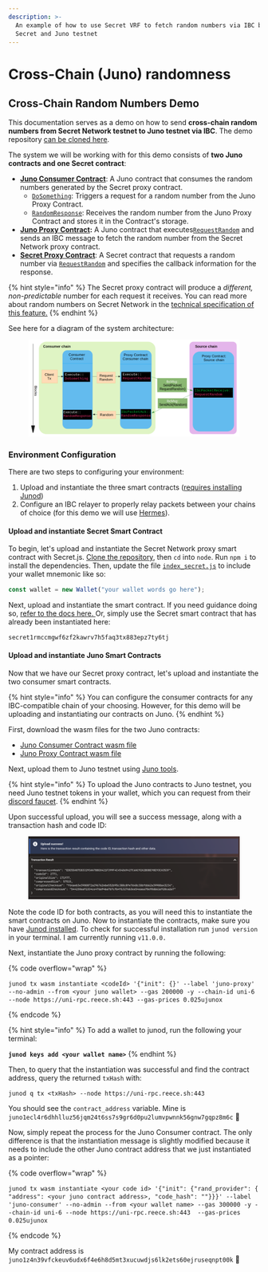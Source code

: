 ```yaml
---
description: >-
  An example of how to use Secret VRF to fetch random numbers via IBC between
  Secret and Juno testnet
---
```


# Cross-Chain (Juno) randomness

## Cross-Chain Random Numbers Demo

This documentation serves as a demo on how to send **cross-chain random numbers from Secret Network testnet to Juno testnet via IBC**. The demo repository [can be cloned here](https://github.com/scrtlabs/examples/tree/master/secret-ibc-rng-template).&#x20;

The system we will be working with for this demo consists of **two Juno contracts and one Secret contract**:

* [**Juno Consumer Contract**](https://github.com/scrtlabs/examples/tree/master/secret-ibc-rng-template/consumer/src): A Juno contract that consumes the random numbers generated by the Secret proxy contract.
  * [`DoSomething`](https://github.com/scrtlabs/examples/blob/14092494ba9ff6697b50eb293d6c9633335acc41/secret-ibc-rng-template/consumer/src/contract.rs#L57C8-L57C8): Triggers a request for a random number from the Juno Proxy Contract.
  * [`RandomResponse`](https://github.com/scrtlabs/examples/blob/14092494ba9ff6697b50eb293d6c9633335acc41/secret-ibc-rng-template/consumer/src/contract.rs#L68): Receives the random number from the Juno Proxy Contract and stores it in the Contract's storage.
* [**Juno Proxy Contract**](https://github.com/scrtlabs/examples/tree/master/secret-ibc-rng-template/consumer-side-proxy/src)**:**  A Juno contract that executes[`RequestRandom`](https://github.com/scrtlabs/examples/blob/14092494ba9ff6697b50eb293d6c9633335acc41/secret-ibc-rng-template/consumer-side-proxy/src/contract.rs#L72) and sends an IBC message to fetch the random number from the Secret Network proxy contract.&#x20;
* [**Secret Proxy Contract**](https://github.com/scrtlabs/examples/tree/master/secret-ibc-rng-template/proxy/src): A Secret contract that requests a random number via [`RequestRandom`](https://github.com/scrtlabs/examples/blob/14092494ba9ff6697b50eb293d6c9633335acc41/secret-ibc-rng-template/proxy/src/contract.rs#L158) and specifies the callback information for the response.

{% hint style="info" %}
The Secret proxy contract will produce a _different, non-predictable_ number for each request it receives. You can read more about random numbers on Secret Network in the [technical specification of this feature.](../../secret-contract-fundamentals/available-native-features-modules/secret-vrf-on-chain-randomness.md)
{% endhint %}

See here for a diagram of the system architecture:&#x20;

<figure><img src="../../../.gitbook/assets/ibc-random.png" alt=""><figcaption></figcaption></figure>

### Environment Configuration

There are two steps to configuring your environment:&#x20;

1. Upload and instantiate the three smart contracts ([requires installing Junod](https://docs.junonetwork.io/validators/getting-setup))
2. Configure an IBC relayer to properly relay packets between your chains of choice (for this demo we will use [Hermes](https://hermes.informal.systems/index.html)).&#x20;

#### Upload and instantiate Secret Smart Contract

To begin, let's upload and instantiate the Secret Network proxy smart contract with Secret.js. [Clone the repository](https://github.com/scrtlabs/examples/tree/master/secret-ibc-rng-template), then `cd` into `node`. Run `npm i` to install the dependencies. Then, update the file [`index_secret.js`](https://github.com/scrtlabs/examples/blob/14092494ba9ff6697b50eb293d6c9633335acc41/secret-ibc-rng-template/node/index\_secret.js#L7) to include your wallet mnemonic like so:&#x20;

```javascript
const wallet = new Wallet("your wallet words go here");
```

Next, upload and instantiate the smart contract. If you need guidance doing so, [refer to the docs here.  ](https://docs.scrt.network/secret-network-documentation/development/getting-started/interacting-with-the-testnet#uploading-with-secret.js)Or, simply use the Secret smart contract that has already been instantiated here:

```
secret1rmccmgwf6zf2kawrv7h5faq3tx883epz7ty6tj
```

#### Upload and instantiate Juno Smart Contracts&#x20;

Now that we have our Secret proxy contract, let's upload and instantiate the two consumer smart contracts.&#x20;

{% hint style="info" %}
You can configure the consumer contracts for any IBC-compatible chain of your choosing. However, for this demo will be uploading and instantiating our contracts on Juno.&#x20;
{% endhint %}

First, download the wasm files for the two Juno contracts:

* [Juno Consumer Contract wasm file](https://github.com/scrtlabs/examples/blob/master/secret-ibc-rng-template/consumer/target/wasm32-unknown-unknown/release/consumer.wasm)
* [Juno Proxy Contract wasm file  ](https://github.com/scrtlabs/examples/blob/master/secret-ibc-rng-template/consumer-side-proxy/target/wasm32-unknown-unknown/release/secret\_ibc\_rng\_template.wasm)

Next, upload them to Juno testnet using [Juno tools](https://test.juno.tools/contracts/upload/).&#x20;

{% hint style="info" %}
To upload the Juno contracts to Juno testnet, you need Juno testnet tokens in your wallet, which you can request from their [discord faucet](https://discord.com/channels/816256689078403103/842073995059003422).
{% endhint %}

Upon successful upload, you will see a success message, along with a transaction hash and code ID:&#x20;

<figure><img src="../../../.gitbook/assets/juno upload.png" alt=""><figcaption></figcaption></figure>

Note the code ID for both contracts, as you will need this to instantiate the smart contracts on Juno. Now to instantiate the contracts, make sure you have [Junod installed](https://docs.junonetwork.io/validators/getting-setup). To check for successful installation run `junod version` in your terminal. I am currently running `v11.0.0.`&#x20;

Next, instantiate the Juno proxy contract by running the following:&#x20;

{% code overflow="wrap" %}
```
junod tx wasm instantiate <codeId> '{"init": {}' --label 'juno-proxy' --no-admin --from <your juno wallet> --gas 200000 -y --chain-id uni-6 --node https://uni-rpc.reece.sh:443 --gas-prices 0.025ujunox
```
{% endcode %}

{% hint style="info" %}
To add a wallet to junod, run the following your terminal:

&#x20;**`junod keys add <your wallet name>`**
{% endhint %}

Then, to query that the instantiation was successful and find the contract address, query the returned `txHash` with:

```
junod q tx <txHash> --node https://uni-rpc.reece.sh:443
```

You should see the `contract_address` variable. Mine is `juno1ecl4r6dhhlluz56jqm24t6ss7s9gr6d0pu2lumvpwnnk56gnw7gqpz8m6c` 🙌

Now, simply repeat the process for the Juno Consumer contract. The only difference is that the instantiation message is slightly modified because it needs to include the other Juno contract address that we just instantiated as a pointer:&#x20;

{% code overflow="wrap" %}
```markup
junod tx wasm instantiate <your code id> '{"init": {"rand_provider": { "address": <your juno contract address>, "code_hash": ""}}}' --label 'juno-consumer' --no-admin --from <your wallet name> --gas 300000 -y --chain-id uni-6 --node https://uni-rpc.reece.sh:443  --gas-prices 0.025ujunox
```
{% endcode %}

My contract address is `juno1z4n39vfckeuv6udx6f4e6h8d5mt3xucuwdjs6lk2ets60ejruseqnpt00k`  🙌
